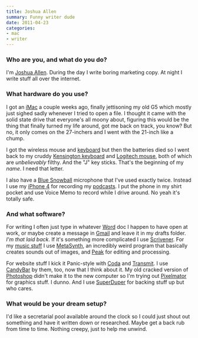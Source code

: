```yaml
---
title: Joshua Allen
summary: Funny writer dude
date: 2011-04-23
categories:
- mac
- writer
---
```


### Who are you, and what do you do?

I'm [Joshua Allen](http://www.fireland.com/ "Joshua's website."). During the day I write boring marketing copy. At night I write stuff all over the internet.

### What hardware do you use?

I got an [iMac][] a couple weeks ago, finally jettisoning my old G5 which mostly just sighed sadly whenever I tried to open a file. I thought it came with the solid state drive that everyone's all moony about, figuring this would be the thing that finally turned my life around, got me back on track, you know? But no, it only comes on the 27-inchers and I went with the 21-inch like a chump.

I got the wireless mouse and [keyboard][] but then the batteries died so I went back to my cruddy [Kensington keyboard][slimtype-mac] and [Logitech mouse][optical-mouse], both of which are _unbelievably_ filthy. And the "J" key sticks. That's the beginning of my _name_. I need that letter.

I also have a [Blue Snowball][snowball] microphone that I've used exactly twice. Instead I use my [iPhone 4][iphone-4] for recording my [podcasts](http://itunes.apple.com/podcast/the-fireland-podcast/id305591514 "Joshua's Fireland podcast on iTunes."). I put the phone in my shirt pocket and use Voice Memo to record while I drive around. No yeah it's totally safe.

### And what software?

For writing I often just type in whatever [Word][] doc I happen to have open at work, or maybe create a message in [Gmail][] and leave it in my drafts folder. _I'm that laid back_. If it's something more complicated I use [Scrivener][]. For my [music stuff](http://www.fireland.com/orifex "Joshua's music.") I use [MetaSynth][], an incredibly weird program that basically creates sounds out of images, and [Peak][] for editing and processing.

For website stuff I kick it Panic-style with [Coda][] and [Transmit][]. I use [CandyBar][] by them, too, now that I think about it. My old cracked version of [Photoshop][] didn't make it to the new computer so I'm trying out [Pixelmator][] for graphics stuff. I dunno. And I use [SuperDuper][] for backing stuff up but who cares.

### What would be your dream setup?

I'd like a secretarial pool available around the clock so I could just shout out something and have it written down or researched. Maybe get a back rub from time to time. Nothing creepy, just to help me unwind.

[candybar]: https://panic.com/blog/candybar-mountain-lion-and-beyond/ "Software for changing the default icons in Mac OS X."
[coda]: https://panic.com/coda/ "A single-window HTML/web tool for the Mac."
[gmail]: https://mail.google.com/mail/u/0/ "Web-based email."
[imac]: https://www.apple.com/imac-24/ "An all-in-one computer."
[iphone-4]: https://en.wikipedia.org/wiki/IPhone_4 "A smartphone."
[keyboard]: https://www.apple.com/us/shop/goto/mac/accessories "The keyboard."
[metasynth]: https://uisoftware.com/MetaSynth/index.php "Unique audio creation software for the Mac."
[optical-mouse]: http://web.archive.org/web/20150116191915/http://reviews.logitech.com:80/7061/344/logitech-optical-mouse-reviews/reviews.htm "A simple mouse."
[peak]: https://www.pcworld.com/article/533054/article-7309.html "A music creation and editing tool."
[photoshop]: https://www.adobe.com/products/photoshop.html "A bitmap image editor."
[pixelmator]: http://web.archive.org/web/20230419034642/https://www.pixelmator.com/mac/ "An image editor for the Mac."
[scrivener]: http://www.literatureandlatte.com/scrivener.php "A Mac text editor aimed at writers."
[slimtype-mac]: http://web.archive.org/web/20210419065207/https://www.cnet.com/products/kensington-slimtype-keyboard-mac/ "A USB keyboard."
[snowball]: https://bluemic.com/snowball/ "A USB microphone."
[superduper]: https://shirt-pocket.com/SuperDuper/SuperDuperDescription.html "An excellent Mac backup/cloning application."
[transmit]: https://panic.com/transmit/ "An FTP/SFTP client for the Mac."
[word]: https://www.microsoft.com/en-us/microsoft-365/word "A document editor."
